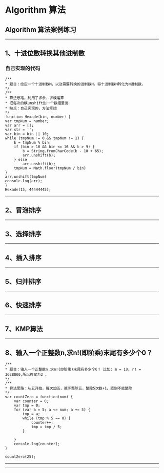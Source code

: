 # Algorithm  算法
## Algorithm  算法案例练习
<hr>

##  1、十进位数转换其他进制数 
###  自己实现的代码
    /**
    * 题目：给定一个十进制数M，以及需要转换的进制数N。将十进制数M转化为N进制数。
    */
    /**
    * 算法思路，利用了求余、求模运算
    * 把每次的模unshift到一个数组里面
    * 缺点：自己实现的，方法笨拙
    */
    function Hexade(bin, number) {
    var tmpNum = number;
    var arr = [];
    var str = '';
    var bin = bin || 10;
    while (tmpNum != 0 && tmpNum != 1) {
        b = tmpNum % bin;
        if (bin > 10 && bin <= 16 && b > 9) {
            b = String.fromCharCode(b - 10 + 65);
            arr.unshift(b);
        } else
            arr.unshift(b);
        tmpNum = Math.floor(tmpNum / bin)
    }
    arr.unshift(tmpNum)
    console.log(arr);
    }
    Hexade(15, 44444445);
 <hr>

##  2、冒泡排序 


 <hr>

##  3、选择排序





 <hr>

##  4、插入排序





 <hr>

##  5、归并排序







 <hr>

##  6、快速排序






 <hr>

##  7、KMP算法


<hr>

##  8、输入一个正整数n,求n!(即阶乘)末尾有多少个0？ 
    /**
    * 题目：输入一个正整数n,求n!(即阶乘)末尾有多少个0？ 比如: n = 10; n! = 3628800,所以答案为2 。
    */
    /**
    * 算法思路：从五开始，每次加五，循环整除五，整除5次数+1，直到不能整除
    */
    var countZero = function(num) {
        var counter = 0;
        var tmp = 0;
        for (var a = 5; a <= num; a += 5) {
            tmp = a;
            while (tmp % 5 == 0) {
                counter++;
                tmp = tmp / 5;
            }

        }
        console.log(counter);
    }

    countZero(25);
    
<hr>





<hr>
